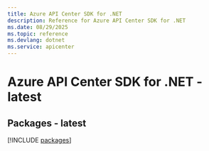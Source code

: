 ```yaml
---
title: Azure API Center SDK for .NET
description: Reference for Azure API Center SDK for .NET
ms.date: 08/29/2025
ms.topic: reference
ms.devlang: dotnet
ms.service: apicenter
---
```

# Azure API Center SDK for .NET - latest
## Packages - latest
[!INCLUDE [packages](api-center-index.md)]